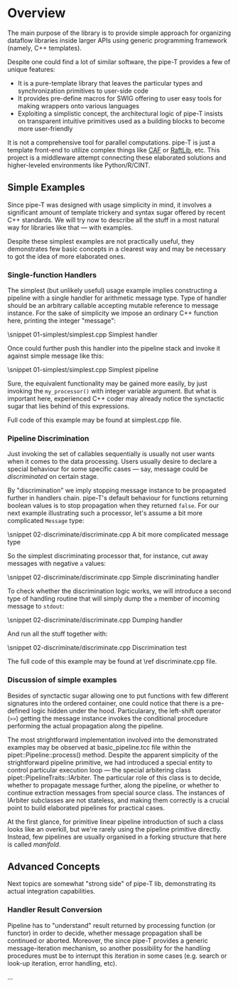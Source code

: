 # Overview

The main purpose of the library is to provide simple approach for organizing
dataflow libraries inside larger APIs using generic programming framework
(namely, C++ templates).

Despite one could find a lot of similar software, the pipe-T provides a few of
unique features:

* It is a pure-template library that leaves the particular types and
synchronization primitives to user-side code
* It provides pre-define macros for SWIG offering to user easy tools for making
wrappers onto various languages
* Exploiting a simplistic concept, the architectural logic of pipe-T insists on
transparent intuitive primitives used as a building blocks to become more
user-friendly

It is not a comprehensive tool for parallel computations. pipe-T is just a
template front-end to utilize complex things like
[CAF](https://www.actor-framework.org/) or
[RaftLib](https://github.com/RaftLib/RaftLib), etc. This project is a
middleware attempt connecting these elaborated solutions and higher-leveled
environments like Python/R/CINT.

## Simple Examples

Since pipe-T was designed with usage simplicity in mind, it involves a
significant amount of template trickery and syntax sugar offered by recent C++
standards. We will try now to describe all the stuff in a most natural way for
libraries like that — with examples.

Despite these simplest examples are not practically useful, they demonstrates
few basic concepts in a clearest way and may be necessary to got the idea of
more elaborated ones.

### Single-function Handlers

The simplest (but unlikely useful) usage example implies constructing a
pipeline with a single handler for arithmetic message type. Type of handler
should be an arbitrary callable accepting mutable reference to message
instance. For the sake of simplicity we impose an ordinary C++ function here,
printing the integer "message":

\snippet 01-simplest/simplest.cpp Simplest handler

Once could further push this handler into the pipeline stack and invoke it
against simple message like this:

\snippet 01-simplest/simplest.cpp Simplest pipeline

Sure, the equivalent functionality may be gained more easily, by just invoking
the `my_processor()` with integer variable argument. But what is important
here, experienced C++ coder may already notice the synctactic sugar that lies
behind of this expressions.

Full code of this example may be found at simplest.cpp file.

### Pipeline Discrimination

Just invoking the set of callables sequentially is usually not user wants when
it comes to the data processing. Users usually desire to declare a special
behaviour for some specific cases — say, message could be _discriminated_ on
certain stage.

By "discrimination" we imply stopping message instance to be propagated further
in handlers chain. pipe-T's default behaviour for functions returning boolean
values is to stop propagation when they returned `false`. For our next example
illustrating such a processor, let's assume a bit more complicated `Message`
type:

\snippet 02-discriminate/discriminate.cpp A bit more complicated message type

So the simplest discriminating processor that, for instance, cut away messages
with negative `a` values:

\snippet 02-discriminate/discriminate.cpp Simple discriminating handler

To check whether the discrimination logic works, we will introduce a second
type of handling routine that will simply dump the `a` member of incoming
message to `stdout`:

\snippet 02-discriminate/discriminate.cpp Dumping handler

And run all the stuff together with:

\snippet 02-discriminate/discriminate.cpp Discrimination test

The full code of this example may be found at \ref discriminate.cpp file.

### Discussion of simple examples

Besides of synctactic sugar allowing one to put functions with few different
signatures into the ordered container, one could notice that there is a
pre-defined logic hidden under the hood. Particularary, the left-shift
operator (`>>`) getting the message instance invokes the conditional procedure
performing the actual propagation along the pipeline.

The most strightforward implementation involved into the demonstrated examples
may be observed at basic_pipeline.tcc file within the pipet::Pipeline::process()
method. Despite the apparent simplicity of the strightforward pipeline
primitive, we had introduced a special entity to control particular execution
loop — the special arbitering class pipet::PipelineTraits::IArbiter. The
particular role of this class is to decide, whether to propagate message
further, along the pipeline, or whether to continue extraction messages from
special source class. The instances of IArbiter subclasses are not stateless,
and making them correctly is a crucial point to build elaborated pipelines for
practical cases.

At the first glance, for primitive linear pipeline introduction of such a class
looks like an overkill, but we're rarely using the pipeline primitive directly.
Instead, few pipelines are usually organised in a forking structure that here
is called _manifold_.

## Advanced Concepts

Next topics are somewhat "strong side" of pipe-T lib, demonstrating its actual
integration capabilities.

### Handler Result Conversion

Pipeline has to "understand" result returned by processing function (or
functor) in order to decide, whether message propagation shall be continued or
aborted. Moreover, the since pipe-T provides a generic message-iteration
mechanism, so another possibility for the handling procedures must be to
interrupt this iteration in some cases (e.g. search or look-up iteration,
error handling, etc).

...


